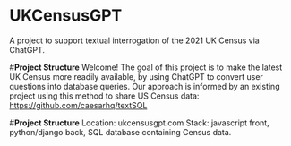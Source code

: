 # UKCensusGPT
A project to support textual interrogation of the 2021 UK Census via ChatGPT.

#**Project Structure**
Welcome! The goal of this project is to make the latest UK Census more readily available, by using ChatGPT to convert user questions into database queries. Our approach is informed by an existing project using this method to share US Census data: https://github.com/caesarhq/textSQL

#**Project Structure**
Location: ukcensusgpt.com
Stack: javascript front, python/django back, SQL database containing Census data.
